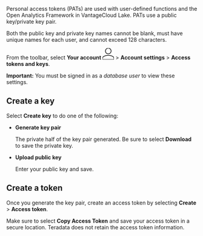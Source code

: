 Personal access tokens (PATs) are used with user-defined functions and the Open Analytics Framework in VantageCloud Lake. PATs use a public key/private key pair.

Both the public key and private key names cannot be blank, must have unique names for each user, and cannot exceed 128 characters.

From the toolbar, select **Your account** ![Person icon.](Images/mci1652327190262.svg) > **Account settings** > **Access tokens and keys**.

**Important:** You must be signed in as a *database user* to view these settings.

## Create a key


Select **Create key** to do one of the following:

-   **Generate key pair**

    The private half of the key pair generated. Be sure to select **Download** to save the private key.


-   **Upload public key**

    Enter your public key and save.


## Create a token


Once you generate the key pair, create an access token by selecting **Create** > **Access token**.

Make sure to select **Copy Access Token** and save your access token in a secure location. Teradata does not retain the access token information.

